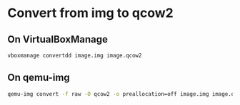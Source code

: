 # Convert from img to qcow2

## On VirtualBoxManage

```sh
vboxmanage convertdd image.img image.qcow2
```

## On qemu-img

```sh
qemu-img convert -f raw -O qcow2 -o preallocation=off image.img image.qcow2
```
